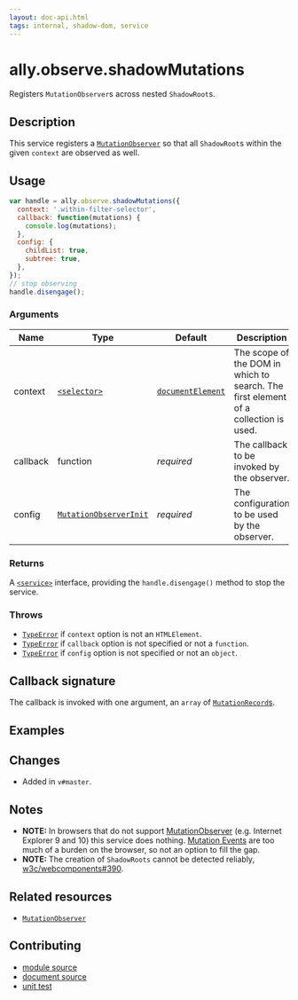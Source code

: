 ```yaml
---
layout: doc-api.html
tags: internal, shadow-dom, service
---
```


# ally.observe.shadowMutations

Registers `MutationObserver`s across nested `ShadowRoot`s.


## Description

This service registers a [`MutationObserver`](https://developer.mozilla.org/en-US/docs/Web/API/MutationObserver) so that all `ShadowRoot`s within the given `context` are observed as well.


## Usage

```js
var handle = ally.observe.shadowMutations({
  context: '.within-filter-selector',
  callback: function(mutations) {
    console.log(mutations);
  },
  config: {
    childList: true,
    subtree: true,
  },
});
// stop observing
handle.disengage();
```

### Arguments

| Name | Type | Default | Description |
| ---- | ---- | ------- | ----------- |
| context | [`<selector>`](../concepts.md#Selector) | [`documentElement`](https://developer.mozilla.org/en-US/docs/Web/API/Document/documentElement) | The scope of the DOM in which to search. The first element of a collection is used. |
| callback | function | *required* | The callback to be invoked by the observer. |
| config | [`MutationObserverInit`](https://developer.mozilla.org/en-US/docs/Web/API/MutationObserver#MutationObserverInit) | *required* | The configuration to be used by the observer. |

### Returns

A [`<service>`](../concepts.md#Service) interface, providing the `handle.disengage()` method to stop the service.

### Throws

* [`TypeError`](https://developer.mozilla.org/en-US/docs/Web/JavaScript/Reference/Global_Objects/TypeError) if `context` option is not an `HTMLElement`.
* [`TypeError`](https://developer.mozilla.org/en-US/docs/Web/JavaScript/Reference/Global_Objects/TypeError) if `callback` option is not specified or not a `function`.
* [`TypeError`](https://developer.mozilla.org/en-US/docs/Web/JavaScript/Reference/Global_Objects/TypeError) if `config` option is not specified or not an `object`.


## Callback signature

The callback is invoked with one argument, an `array` of [`MutationRecord`s](https://developer.mozilla.org/en-US/docs/Web/API/MutationRecord).


## Examples


## Changes

* Added in `v#master`.


## Notes

* **NOTE:** In browsers that do not support [MutationObserver](https://developer.mozilla.org/en-US/docs/Web/API/MutationObserver) (e.g. Internet Explorer 9 and 10) this service does nothing. [Mutation Events](https://developer.mozilla.org/en-US/docs/Web/Guide/Events/Mutation_events) are too much of a burden on the browser, so not an option to fill the gap.
* **NOTE:** The creation of `ShadowRoots` cannot be detected reliably,  [w3c/webcomponents#390](https://github.com/w3c/webcomponents/issues/390).


## Related resources

* [`MutationObserver`](https://developer.mozilla.org/en-US/docs/Web/API/MutationObserver)


## Contributing

* [module source](https://github.com/medialize/ally.js/blob/master/src/observe/shadow-mutations.js)
* [document source](https://github.com/medialize/ally.js/blob/master/docs/api/observe/shadow-mutations.md)
* [unit test](https://github.com/medialize/ally.js/blob/master/test/unit/observe.shadow-mutations.test.js)

